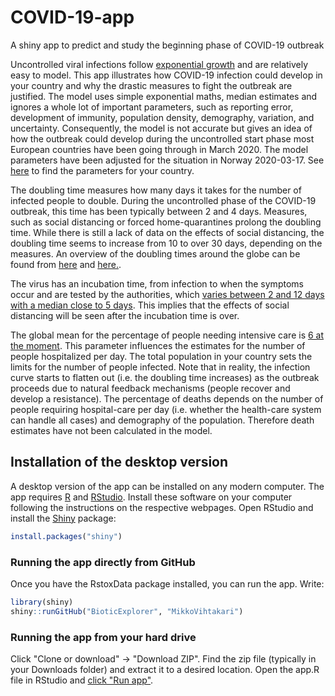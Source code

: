 # COVID-19-app
A shiny app to predict and study the beginning phase of COVID-19 outbreak

Uncontrolled viral infections follow [exponential growth](https://en.wikipedia.org/wiki/Exponential_growth) and are relatively easy to model. This app illustrates how COVID-19 infection could develop in your country and why the drastic measures to fight the outbreak are justified. The model uses simple exponential maths, median estimates and ignores a whole lot of important parameters, such as reporting error, development of immunity, population density, demography, variation, and uncertainty. Consequently, the model is not accurate but gives an idea of how the outbreak could develop during the uncontrolled start phase most European countries have been going through in March 2020. The model parameters have been adjusted for the situation in Norway 2020-03-17. See [here](https://www.worldometers.info/coronavirus/#countries) to find the parameters for your country.

The doubling time measures how many days it takes for the number of infected people to double. During the uncontrolled phase of the COVID-19 outbreak, this time has been typically between 2 and 4 days. Measures, such as social distancing or forced home-quarantines prolong the doubling time. While there is still a lack of data on the effects of social distancing, the doubling time seems to increase from 10 to over 30 days, depending on the measures. An overview of the doubling times around the globe can be found from [here](https://ourworldindata.org/coronavirus) and [here.](https://www.worldometers.info/coronavirus/#countries).

The virus has an incubation time, from infection to when the symptoms occur and are tested by the authorities, which [varies between 2 and 12 days with a median close to 5 days](https://www.jwatch.org/na51083/2020/03/13/covid-19-incubation-period-update). This implies that the effects of social distancing will be seen after the incubation time is over. 

The global mean for the percentage of people needing intensive care is [6 at the moment](https://www.worldometers.info/coronavirus/). This parameter influences the estimates for the number of people hospitalized per day. The total population in your country sets the limits for the number of people infected. Note that in reality, the infection curve starts to flatten out (i.e. the doubling time increases) as the outbreak proceeds due to natural feedback mechanisms (people recover and develop a resistance). The percentage of deaths depends on the number of people requiring hospital-care per day (i.e. whether the health-care system can handle all cases) and demography of the population. Therefore death estimates have not been calculated in the model.

## Installation of the desktop version

A desktop version of the app can be installed on any modern computer. The app requires [R](https://www.r-project.org/) and [RStudio](https://www.rstudio.com/). Install these software on your computer following the instructions on the respective webpages. Open RStudio and install the [Shiny](https://shiny.rstudio.com/) package:

```r
install.packages("shiny")
```

### Running the app directly from GitHub

Once you have the RstoxData package installed, you can run the app. Write:

```r
library(shiny)
shiny::runGitHub("BioticExplorer", "MikkoVihtakari")
```

### Running the app from your hard drive

Click "Clone or download" -> "Download ZIP". Find the zip file (typically in your Downloads folder) and extract it to a desired location. Open the app.R file in RStudio and [click "Run app"](https://shiny.rstudio.com/tutorial/written-tutorial/lesson1/).
